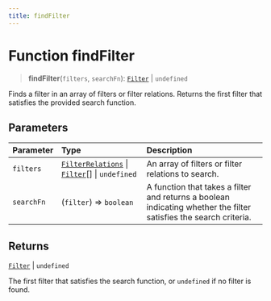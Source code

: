 ```yaml
---
title: findFilter
---
```


# Function findFilter

> **findFilter**(`filters`, `searchFn`): [`Filter`](../interfaces/interface.Filter.md) \| `undefined`

Finds a filter in an array of filters or filter relations.
Returns the first filter that satisfies the provided search function.

## Parameters

| Parameter | Type | Description |
| :------ | :------ | :------ |
| `filters` | [`FilterRelations`](../interfaces/interface.FilterRelations.md) \| [`Filter`](../interfaces/interface.Filter.md)[] \| `undefined` | An array of filters or filter relations to search. |
| `searchFn` | (`filter`) => `boolean` | A function that takes a filter and returns a boolean indicating whether the filter satisfies the search criteria. |

## Returns

[`Filter`](../interfaces/interface.Filter.md) \| `undefined`

The first filter that satisfies the search function, or `undefined` if no filter is found.
